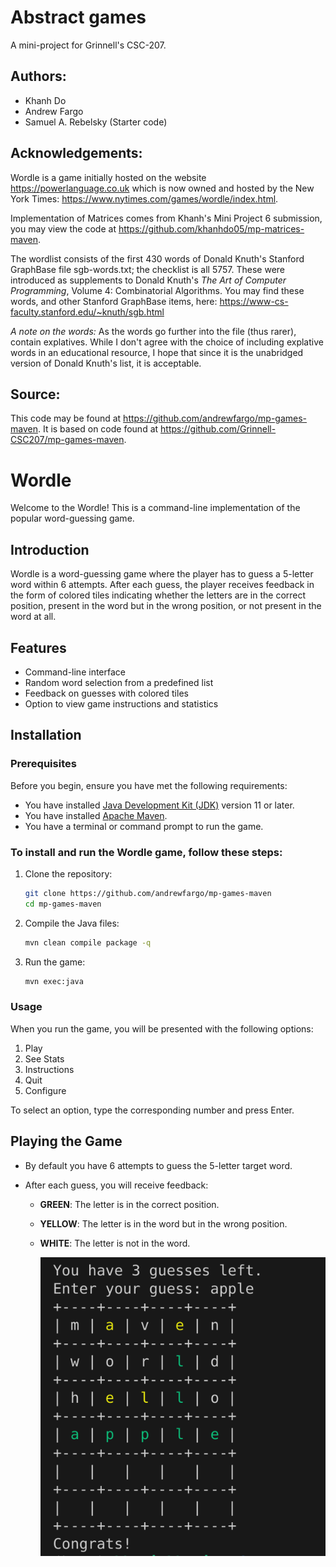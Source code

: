 # Abstract games

A mini-project for Grinnell's CSC-207.

## Authors:

- Khanh Do
- Andrew Fargo
- Samuel A. Rebelsky (Starter code)

## Acknowledgements:

Wordle is a game initially hosted on the website <https://powerlanguage.co.uk> which
is now owned and hosted by the New York Times: <https://www.nytimes.com/games/wordle/index.html>.

Implementation of Matrices comes from Khanh's Mini Project 6 submission, you may view the code at <https://github.com/khanhdo05/mp-matrices-maven>.

The wordlist consists of the first 430 words of Donald Knuth's Stanford GraphBase file sgb-words.txt; the checklist is all 5757. These were introduced as supplements to Donald Knuth's *The Art of Computer Programming*, Volume 4: Combinatorial Algorithms.
You may find these words, and other Stanford GraphBase items, here: <https://www-cs-faculty.stanford.edu/~knuth/sgb.html>

*A note on the words:* As the words go further into the file (thus rarer), contain explatives.
While I don't agree with the choice of including explative words in an educational resource, 
I hope that since it is the unabridged version of Donald Knuth's list, it is acceptable.

## Source:

This code may be found at <https://github.com/andrewfargo/mp-games-maven>. It is based on code found at <https://github.com/Grinnell-CSC207/mp-games-maven>.

# Wordle

Welcome to the Wordle! This is a command-line implementation of the popular word-guessing game.

## Introduction

Wordle is a word-guessing game where the player has to guess a 5-letter word within 6 attempts. After each guess, the player receives feedback in the form of colored tiles indicating whether the letters are in the correct position, present in the word but in the wrong position, or not present in the word at all.

## Features

- Command-line interface
- Random word selection from a predefined list
- Feedback on guesses with colored tiles
- Option to view game instructions and statistics

## Installation

### Prerequisites

Before you begin, ensure you have met the following requirements:

- You have installed [Java Development Kit (JDK)](https://www.oracle.com/java/technologies/javase-jdk11-downloads.html) version 11 or later.
- You have installed [Apache Maven](https://maven.apache.org/install.html).
- You have a terminal or command prompt to run the game.

### To install and run the Wordle game, follow these steps:

1. Clone the repository:

   ```sh
   git clone https://github.com/andrewfargo/mp-games-maven
   cd mp-games-maven
   ```

2. Compile the Java files:

   ```sh
   mvn clean compile package -q
   ```

3. Run the game:
   ```sh
   mvn exec:java
   ```

### Usage

When you run the game, you will be presented with the following options:

1. Play
2. See Stats
3. Instructions
4. Quit
5. Configure

To select an option, type the corresponding number and press Enter.

## Playing the Game

- By default you have 6 attempts to guess the 5-letter target word.
- After each guess, you will receive feedback:

  - **GREEN**: The letter is in the correct position.
  - **YELLOW**: The letter is in the word but in the wrong position.
  - **WHITE**: The letter is not in the word.

    ![example](image.png)
